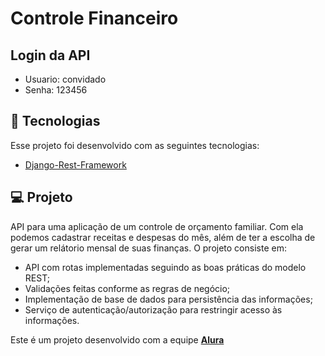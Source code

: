 # Controle Financeiro

## Login da API
- Usuario: convidado
- Senha: 123456


## 📎 Tecnologias

Esse projeto foi desenvolvido com as seguintes tecnologias:
- [Django-Rest-Framework](https://www.django-rest-framework.org/)

## 💻 Projeto
API para uma aplicação de um controle de orçamento familiar. Com ela podemos cadastrar receitas e despesas do mês, além de ter a escolha de gerar um relátorio mensal de suas finanças.
O projeto consiste em: 
* API com rotas implementadas seguindo as boas práticas do modelo REST;
* Validações feitas conforme as regras de negócio;
* Implementação de base de dados para persistência das informações;
* Serviço de autenticação/autorização para restringir acesso às informações.


Este é um projeto desenvolvido com a equipe **[Alura](https://www.alura.com.br/)**
